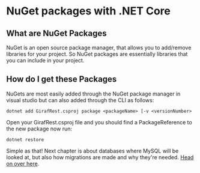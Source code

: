 # NuGet packages with .NET Core

## What are NuGet Packages

NuGet is an open source package manager, that allows you to add/remove libraries
for your project. So NuGet packages are essentially libraries that you can include in your project.

## How do I get these Packages

NuGets are most easily added through the NuGet package manager in visual studio
but can also added through the CLI as follows:

```dotnet add GirafRest.csproj package <packageName> [-v <versionNumber>```

Open your GirafRest.csproj file and you should find a PackageReference to the new
package now run:

```dotnet restore```

Simple as that! Next chapter is about databases where MySQL will be looked at, but
also how migrations are made and why they're needed. [Head on over here](./Database.md).